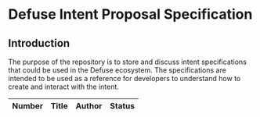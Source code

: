 # Defuse Intent Proposal Specification

## Introduction

The purpose of the repository is to store and discuss intent specifications that could be used in the Defuse ecosystem.
The specifications are intended to be used as a reference for developers to understand how to create and interact with
the intent.

| Number | Title | Author | Status | 
| ------ | ----- | ------ | ------ |
